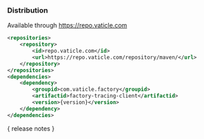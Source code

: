 ### Distribution

Available through https://repo.vaticle.com
```xml
<repositories>
    <repository>
        <id>repo.vaticle.com</id>
        <url>https://repo.vaticle.com/repository/maven/</url>
    </repository>
</repositories>
<dependencies>
    <dependency>
        <groupid>com.vaticle.factory</groupid>
        <artifactid>factory-tracing-client</artifactid>
        <version>{version}</version>
    </dependency>
</dependencies>
```

{ release notes }
